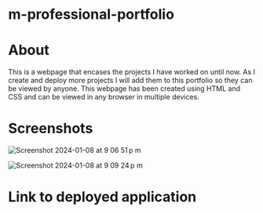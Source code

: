 # m-professional-portfolio

# About
This is a webpage that encases the projects I have worked on until now. As I create and deploy more projects I will add them to this portfolio so they can be viewed by anyone. This webpage has been created using HTML and CSS and can be viewed in any browser in multiple devices.


# Screenshots
![Screenshot 2024-01-08 at 9 06 51 p m](https://github.com/m13corona/m-professional-portfolio/assets/152875862/75b55742-b866-4802-8e87-6b24fb70e590)


![Screenshot 2024-01-08 at 9 09 24 p m](https://github.com/m13corona/m-professional-portfolio/assets/152875862/c86ed87c-834f-4114-9524-94173a710ae8)


# Link to deployed application
